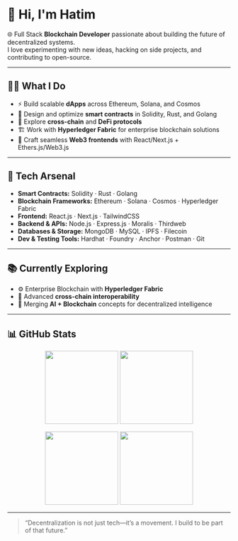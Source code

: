 # 👋 Hi, I'm Hatim  

🌐 Full Stack **Blockchain Developer** passionate about building the future of decentralized systems.  
I love experimenting with new ideas, hacking on side projects, and contributing to open-source.  

---

## 🧑‍💻 What I Do  

- ⚡ Build scalable **dApps** across Ethereum, Solana, and Cosmos  
- 🔐 Design and optimize **smart contracts** in Solidity, Rust, and Golang  
- 🌉 Explore **cross-chain** and **DeFi protocols**  
- 🏗️ Work with **Hyperledger Fabric** for enterprise blockchain solutions  
- 🎨 Craft seamless **Web3 frontends** with React/Next.js + Ethers.js/Web3.js  

---

## 🔨 Tech Arsenal  

- **Smart Contracts:** Solidity · Rust · Golang  
- **Blockchain Frameworks:** Ethereum · Solana · Cosmos · Hyperledger Fabric  
- **Frontend:** React.js · Next.js · TailwindCSS  
- **Backend & APIs:** Node.js · Express.js · Moralis · Thirdweb  
- **Databases & Storage:** MongoDB · MySQL · IPFS · Filecoin  
- **Dev & Testing Tools:** Hardhat · Foundry · Anchor · Postman · Git  

---

## 📚 Currently Exploring  

- ⚙️ Enterprise Blockchain with **Hyperledger Fabric**  
- 🔗 Advanced **cross-chain interoperability**  
- 🤖 Merging **AI + Blockchain** concepts for decentralized intelligence  

---

## 📊 GitHub Stats  

<p align="center">
  <img src="https://github-readme-stats.vercel.app/api/top-langs/?username=hatim85&layout=compact&theme=tokyonight&hide_border=true" height="165"/>
  <img src="https://github-profile-summary-cards.vercel.app/api/cards/repos-per-language?username=hatim85&theme=tokyonight" height="165"/>
</p>

<p align="center">
  <img src="https://github-profile-summary-cards.vercel.app/api/cards/most-commit-language?username=hatim85&theme=tokyonight" height="165"/>
  <img src="https://github-profile-summary-cards.vercel.app/api/cards/productive-time?username=hatim85&theme=tokyonight&utcOffset=8" height="165"/>
</p>

---

> “Decentralization is not just tech—it’s a movement. I build to be part of that future.”  
